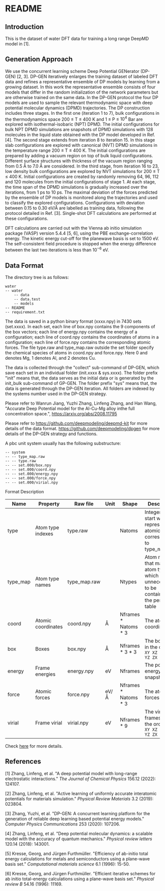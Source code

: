 # README

## Introduction

This is the dataset of water DFT data for training a long range DeepMD model in [1].

## Generation Approach

We use the concurrent learning scheme Deep Potential GENerator (DP-GEN) [2, 3]. DP-GEN iteratively enlarges the training dataset of labeled DFT data and refines a representative ensemble of DP models by learning from a growing dataset. In this work the representative ensemble consists of four models that differ in the random initialization of the network parameters but are otherwise trained on the same data. In the DP-GEN protocol the four DP models are used to sample the relevant thermodynamic space with deep potential molecular dynamics (DPMD) trajectories. The DP construction includes three stages. In the first one (iteration 1 to 7), bulk configurations in the thermodynamics space 200 ≤ T ≤ 400 K and 1 ≤ P ≤ $10^4$ Bar are explored with isothermal-isobaric (NPT) DPMD. The initial configurations for bulk NPT DPMD simulations are snapshots of DPMD simulations with 128 molecules in the liquid state obtained with the DP model developed in Ref. [4]. The second stage extends from iteration 8 to iteration 15. In this stage slab configurations are explored with canonical (NVT) DPMD simulations in the temperature range 200 ≤ T ≤ 400 K. The initial configurations are prepared by adding a vacuum region on top of bulk liquid configurations. Different surface structures with thickness of the vacuum region ranging from 0.5 Å to 7.0 Å are considered. In the third stage, from iteration 16 to 23, low density bulk configurations are explored by NVT simulations for 200 ≤ T ≤ 400 K. Initial configurations are created by randomly removing 64, 96, 112 and 120 molecules from the initial configurations of stage 1. At each stage, the time span of the DPMD simulations is gradually increased over the iterations, from 1 ps to 10 ps. The maximal deviation of the forces predicted by the ensemble of DP models is monitored along the trajectories and used to classify the explored configurations. Configurations with deviation between 0.15 to 0.30 eV/Å are labelled as training data, following the protocol detailed in Ref. [3]. Single-shot DFT calculations are performed at these configurations. 

DFT calculations are carried out with the Vienna ab initio simulation package (VASP) version 5.4.4 [5, 6], using the PBE exchange-correlation energy. The kinetic energy cut-off for the planewave basis is set to 1500 eV. The self-consistent field procedure is stopped when the energy difference between the last two iterations is less than $10^{−6}$ eV.

## Data Format

The directory tree is as follows:

```
water
-- water
	-- data
	-- data.test
	-- models
-- README
-- requirement.txt
```

The data is saved in a python binary format (xxxx.npy) in 7430 sets (set.xxxx).
In each set, each line of box.npy contains the 9 components of the box vectors; each line of energy.npy contains the energy of a configuration; each line of coord.npy contains the coordinates of atoms in a configuration; each line of force.npy contains the corresponding atomic forces.
The file type.raw and type_map.raw outside the set folder specify the chemical species of atoms in coord.npy and force.npy. Here 0 and denotes Mg, 1 denotes Al, and 2 denotes Cu. 

The data is collected through the "collect" sub-command of DP-GEN, which save each set in an individual folder (init.xxxx & sys.xxxx).
The folder prefix "init" means that, the data serves as the initial data or is generated by the init_bulk sub-command of GP-GEN. 
The folder prefix "sys" means that, the data is generated through the DP-GEN iteration.
All folders are indexed by the systems number used in the DP-GEN strategy.

Please refer to 
Wanrun Jiang, Yuzhi Zhang, Linfeng Zhang, and Han Wang, "Accurate Deep Potential model for the Al-Cu-Mg alloy inthe full concentration space.", https://arxiv.org/abs/2008.11795

Please refer to 
https://github.com/deepmodeling/deepmd-kit
for more details of the data format.
https://github.com/deepmodeling/dpgen
for more details of the DP-GEN strategy and functions.

A pbc unit system usually has the following substructure:

```
-- system
-- -- type_map.raw
-- -- type.raw
-- -- set.000/box.npy
-- -- set.000/coord.npy
-- -- set.000/energy.npy
-- -- set.000/force.npy
-- -- set.000/virial.npy
```

Format Description

| Name     | Property           | Raw file     | Unit | Shape                  | Description                                                  |
| -------- | ------------------ | ------------ | ---- | ---------------------- | ------------------------------------------------------------ |
| type     | Atom type indexes  | type.raw     |      | Natoms                 | Integers that start with 0, represent the atomic type corresponding to type_map.raw |
| type_map | Atom type names    | type_map.raw |      | Ntypes                 | Atom names that map to atom type, which is unnecessart to be contained in the periodic table |
| coord    | Atomic coordinates | coord.npy    | Å    | Nframes \* Natoms \* 3 | The atomic coordinates                                       |
| box      | Boxes              | box.npy      | Å    | Nframes \* 3 \* 3      | The box axes in the order `XX XY XZ YX YY YZ ZX ZY ZZ`       |
| energy   | Frame energies     | energy.npy   | eV   | Nframes                | The potential energy of snapshot                             |
| force    | Atomic forces      | force.npy    | eV/Å | Nframes \* Natoms \* 3 | The atomic forces                                            |
| virial   | Frame virial       | virial.npy   | eV   | Nframes * 9            | The virial frames are in the order `XX XY XZ YX YY YZ ZX ZY ZZ` |

Check [here](https://github.com/deepmodeling/deepmd-kit/blob/master/doc/data/system.md) for more details.



## References

[1] Zhang, Linfeng, et al. "A deep potential model with long-range electrostatic interactions." *The Journal of Chemical Physics* 156.12 (2022): 124107.

[2] Zhang, Linfeng, et al. "Active learning of uniformly accurate interatomic potentials for materials simulation." *Physical Review Materials* 3.2 (2019): 023804.

[3] Zhang, Yuzhi, et al. "DP-GEN: A concurrent learning platform for the generation of reliable deep learning based potential energy models." *Computer Physics Communications* 253 (2020): 107206.

[4] Zhang, Linfeng, et al. "Deep potential molecular dynamics: a scalable model with the accuracy of quantum mechanics." *Physical review letters* 120.14 (2018): 143001.

[5] Kresse, Georg, and Jürgen Furthmüller. "Efficiency of ab-initio total energy calculations for metals and semiconductors using a plane-wave basis set." *Computational materials science* 6.1 (1996): 15-50.

[6] Kresse, Georg, and Jürgen Furthmüller. "Efficient iterative schemes for ab initio total-energy calculations using a plane-wave basis set." *Physical review B* 54.16 (1996): 11169.
